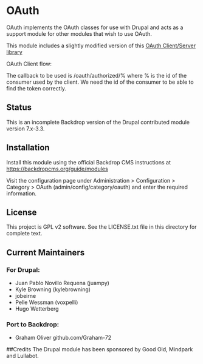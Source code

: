 # OAuth

OAuth implements the OAuth classes for use with Drupal and acts as a support
module for other modules that wish to use OAuth.

This module includes a slightly modified version of this 
<a rel="nofollow" href="http://oauth.googlecode.com/svn/code/php">
OAuth Client/Server library</a>

OAuth Client flow:

The callback to be used is /oauth/authorized/% where % is the id of the consumer
used by the client. We need the id of the consumer to be able to find the token
correctly.

## Status

This is an incomplete Backdrop version of the Drupal contributed module version 7.x-3.3.



## Installation

Install this module using the official Backdrop CMS instructions at https://backdropcms.org/guide/modules

Visit the configuration page under Administration > Configuration > Category > OAuth (admin/config/category/oauth)
and enter the required information.


## License

This project is GPL v2 software. See the LICENSE.txt file in this directory for complete text.

## Current Maintainers

### For Drupal:
+ Juan Pablo Novillo Requena (juampy)
+ Kyle Browning (kylebrowning)
+ jobeirne
+ Pelle Wessman (voxpelli)
+ Hugo Wetterberg

### Port to Backdrop:
+ Graham Oliver github.com/Graham-72


##Credits
The Drupal module has been sponsored by Good Old, Mindpark and Lullabot.






